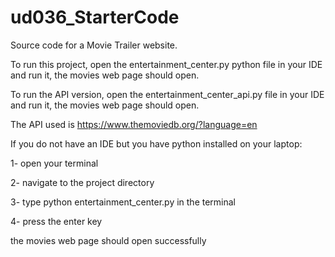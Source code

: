 # ud036_StarterCode
Source code for a Movie Trailer website.

To run this project, open the entertainment_center.py python file in your 
IDE and run it, the movies web page
should open.

To run the API version, open the entertainment_center_api.py 
file in your IDE and run it, the movies web page
should open.

The API used is https://www.themoviedb.org/?language=en

If you do not have an IDE but you have python installed on your laptop:

1- open your terminal

2- navigate to the project directory

3- type python entertainment_center.py in the terminal

4- press the enter key

the movies web page should open successfully
